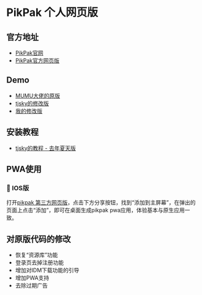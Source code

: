 # PikPak 个人网页版

## 官方地址

 * [PikPak官网](https://mypikpak.com)
 * [PikPak官方网页版](https://drive.mypikpak.com/)

## Demo
 * [MUMU大佬的原版](https://mumuchenchen.github.io/pikpak/)
 * [tjsky的修改版](https://tjsky.github.io/pikpak/)
 * [我的修改版](https://morax-xyc.github.io/pikpak/)

## 安装教程
  * [tjsky的教程 - 去年夏天版](https://www.tjsky.net/?p=201)

## PWA使用

###  IOS版

打开[pikpak 第三方网页版](https://morax-xyc.github.io/pikpak/)，点击下方分享按钮，找到“添加到主屏幕”，在弹出的页面上点击“添加”，即可在桌面生成pikpak pwa应用，体验基本与原生应用一致。

## 对原版代码的修改
 * 恢复“资源库”功能
 * 登录页去掉注册功能
 * 增加对IDM下载功能的引导
 * 增加PWA支持
 * 去除过期广告
